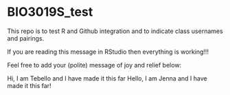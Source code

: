 # BIO3019S_test
This repo is to test R and Github integration and to indicate class usernames and pairings.

If you are reading this message in RStudio then everything is working!!!

Feel free to add your (polite) message of joy and relief below:

Hi, I am Tebello and I have made it this far
Hello, I am Jenna and I have made it this far!
